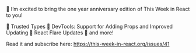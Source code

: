 🎉 I’m excited to bring the one year anniversary edition of This Week in React to you!

🚀 Trusted Types
🐛 DevTools: Support for Adding Props and Improved Updating
🎇 React Flare Updates
👀 and more!

Read it and subscribe here: https://this-week-in-react.org/issues/41
